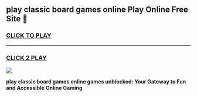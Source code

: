 
## play classic board games online Play Online Free Site 👋
<h3>
<a href="https://download.freeplayer.one?title=play_classic_board_games_online&ref=21F">CLICK TO PLAY</a></h3>
<hr>

<h3>
<a href="https://download.freeplayer.one?title=play_classic_board_games_online&ref=21F">CLICK 2 PLAY</a>
  
</h3>

<a href="https://download.freeplayer.one?title=play_classic_board_games_online&ref=21F"><img src="https://cdnb.artstation.com/p/assets/images/images/032/539/853/original/anto-thomas-button-gif.gif"></a>


**play classic board games online games unblocked: Your Gateway to Fun and Accessible Online Gaming**
